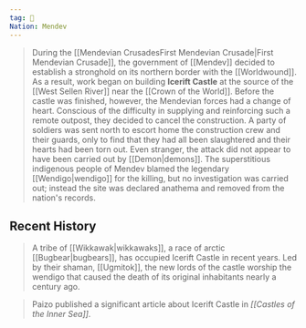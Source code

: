 ```yaml
---
tag: 🏰
Nation: Mendev
---
```

> During the [[Mendevian CrusadesFirst Mendevian Crusade|First Mendevian Crusade]], the government of [[Mendev]] decided to establish a stronghold on its northern border with the [[Worldwound]]. As a result, work began on building **Icerift Castle** at the source of the [[West Sellen River]] near the [[Crown of the World]]. Before the castle was finished, however, the Mendevian forces had a change of heart. Conscious of the difficulty in supplying and reinforcing such a remote outpost, they decided to cancel the construction. A party of soldiers was sent north to escort home the construction crew and their guards, only to find that they had all been slaughtered and their hearts had been torn out. Even stranger, the attack did not appear to have been carried out by [[Demon|demons]]. The superstitious indigenous people of Mendev blamed the legendary [[Wendigo|wendigo]] for the killing, but no investigation was carried out; instead the site was declared anathema and removed from the nation's records.


## Recent History

> A tribe of [[Wikkawak|wikkawaks]], a race of arctic [[Bugbear|bugbears]], has occupied Icerift Castle in recent years. Led by their shaman, [[Ugmitok]], the new lords of the castle worship the wendigo that caused the death of its original inhabitants nearly a century ago.


> Paizo published a significant article about Icerift Castle in *[[Castles of the Inner Sea]]*.







